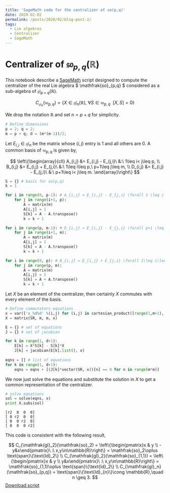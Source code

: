 ```yaml
---
title: 'SageMath code for the centralizer of so(p,q)'
date: 2020-02-02
permalink: /posts/2020/02/blog-post-2/
tags:
  - Lie algebras
  - Centralizer
  - SageMath
---
```


# Centralizer of $\mathfrak{so}_{p,q}(\mathbb{R})$ 

This notebook describe a [SageMath](http://www.sagemath.org/index.html) script designed to compute the centralizer of the real Lie algebra $ \mathfrak{so}_{p,q} $ considered as a sub-algebra of $\mathfrak{gl}_{p+q}(\mathbb{R})$. 

$$
C_{\mathfrak{gl}_n}(\mathfrak{so}_{p,q})=\{X\in \mathfrak{gl}_{n}(\mathbb{R}),\ \forall S\in\mathfrak{so}_{p,q}\ \ [X,S] = 0\}
$$

We drop the notation $\mathbb{R}$ and set $n=p+q$ for simplicity. 


```python
# Define dimensions
p = 2; q = 2;
m = p + q; d = (m*(m-1))/2;
```

Let $E_{i,j}\in\mathfrak{gl}_n$ be the matrix whose $(i,j)$ entry is $1$ and all others are $0$. A common basis of $\mathfrak{so}_{p,q}$ is given by, 

$$
\left\{\begin{array}{cll}
            A_{i,j} &= E_{i,j} - E_{j,i}\ &:\ 1\leq i< j\leq p,  \\
            B_{i,j} &= E_{i,j} + E_{j,i}\ &:\ 1\leq i\leq p,\ p+1\leq j\leq m, \\
            D_{i,j} &= E_{i,j} - E_{j,i}\ &:\ p+1\leq i< j\leq m.
        \end{array}\right\}
$$


```python
S = {} # basis for so(p,q)
k = 1

for i in range(0, p-1): # A_{i,j} = E_{i,j} - E_{j,i} \forall 1 \leq i < j \leq p
    for j in range(i+1, p):
        A = matrix(m)
        A[i,j] = 1
        S[k] = A - A.transpose()
        k = k + 1

for i in range(p, m-1): # D_{i,j} = E_{i,j} - E_{j,i} \forall p+1 \leq i < j \leq m
    for j in range(i+1, m):
        A = matrix(m)
        A[i,j] = 1
        S[k] = A - A.transpose()
        k = k + 1

for i in range(0, p): # B_{i,j} = E_{i,j} + E_{j,i} \forall 1\leq i\leq p, p+1\leq j\leq m
    for j in range(p, m):
        A = matrix(m)
        A[i,j] = 1
        S[k] = A + A.transpose()
        k = k + 1
```

Let $X$ be an element of the centralizer, then certainly $X$ commutes with every element of the basis. 


```python
# Define commutators equations
x = var(['x_%d%d' %(i,j) for (i,j) in cartesian_product([range(1,m+1), range(1,m+1)])]);
X = matrix(SR, m, m, x)

E = {} # set of equations
J = {} # set of jacobian

for k in range(1, d+1):
    E[k] = X*S[k] - S[k]*X
    J[k] = jacobian(E[k].list(), x)
    
eqns = [] # list of equations
for k in range(1, d+1):
    eqns = eqns + [(J[k]*vector(SR, x))[n] == 0 for n in range(m*m)]

```

We now just solve the equations and substitute the solution in $X$ to get a common representation of the centralizer. 


```python
# solve equations
sol = solve(eqns, x)
print X.subs(sol)
```

    [r2  0  0  0]
    [ 0 r2  0  0]
    [ 0  0 r2  0]
    [ 0  0  0 r2]


This code is consistent with the following result, 

$$
C_{\mathfrak{gl}_2}(\mathfrak{so}_2) = \left\{\begin{pmatrix}x & y \\ -y&x\end{pmatrix}\ :\ x,y\in\mathbb{R}\right\} = \mathfrak{so}_2\oplus \text{span}\{\text{Id}_2\} \\     C_{\mathfrak{gl}_2}(\mathfrak{so}_{1,1}) = \left\{\begin{pmatrix}x & y \\ y&x\end{pmatrix}\ :\ x,y\in\mathbb{R}\right\} = \mathfrak{so}_{1,1}\oplus \text{span}\{\text{Id}_2\} \\     C_{\mathfrak{gl}_n}(\mathfrak{so}_{p,q}) = \text{span}\{\text{Id}_{n}\}\cong \mathbb{R},\quad n \geq 3.
$$
[Download script](https://tschmoderer.github.io/files/SageMath/sopq_centralizer.sage)